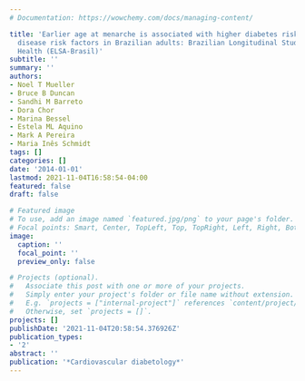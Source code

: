 ```yaml
---
# Documentation: https://wowchemy.com/docs/managing-content/

title: 'Earlier age at menarche is associated with higher diabetes risk and cardiometabolic
  disease risk factors in Brazilian adults: Brazilian Longitudinal Study of Adult
  Health (ELSA-Brasil)'
subtitle: ''
summary: ''
authors:
- Noel T Mueller
- Bruce B Duncan
- Sandhi M Barreto
- Dora Chor
- Marina Bessel
- Estela ML Aquino
- Mark A Pereira
- Maria Inês Schmidt
tags: []
categories: []
date: '2014-01-01'
lastmod: 2021-11-04T16:58:54-04:00
featured: false
draft: false

# Featured image
# To use, add an image named `featured.jpg/png` to your page's folder.
# Focal points: Smart, Center, TopLeft, Top, TopRight, Left, Right, BottomLeft, Bottom, BottomRight.
image:
  caption: ''
  focal_point: ''
  preview_only: false

# Projects (optional).
#   Associate this post with one or more of your projects.
#   Simply enter your project's folder or file name without extension.
#   E.g. `projects = ["internal-project"]` references `content/project/deep-learning/index.md`.
#   Otherwise, set `projects = []`.
projects: []
publishDate: '2021-11-04T20:58:54.376926Z'
publication_types:
- '2'
abstract: ''
publication: '*Cardiovascular diabetology*'
---
```

